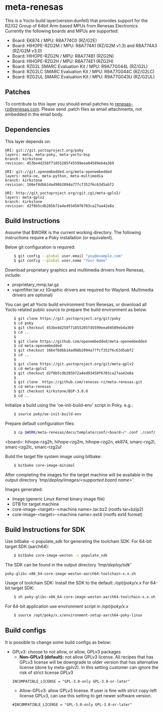 # meta-renesas

This is a Yocto build layer(version:dunfell) that provides support for the RZ/G2 Group of 64bit Arm-based MPUs from Renesas Electronics.
Currently the following boards and MPUs are supported:

- Board: EK874 / MPU: R8A774C0 (RZ/G2E)
- Board: HIHOPE-RZG2M / MPU: R8A774A1 (RZ/G2M v1.3) and R8A774A3 (RZ/G2M v3.0)
- Board: HIHOPE-RZG2N / MPU: R8A774B1 (RZG2N)
- Board: HIHOPE-RZG2H / MPU: R8A774E1 (RZG2H)
- Board: RZG2L SMARC Evaluation Kit / MPU: R9A77G044L (RZ/G2L)
- Board: RZG2LC SMARC Evaluation Kit / MPU: R9A77G044C (RZ/G2LC)
- Board: RZG2UL SMARC Evaluation Kit / MPU: R9A77G043U (RZ/G2UL)

## Patches

To contribute to this layer you should email patches to renesas-rz@renesas.com. Please send .patch files as email attachments, not embedded in the email body.

## Dependencies

This layer depends on:

    URI: git://git.yoctoproject.org/poky
    layers: meta, meta-poky, meta-yocto-bsp
    branch: kirkstone
    revision: 453be4d258f71855205f45599eea04589eb4a369

    URI: git://git.openembedded.org/meta-openembedded
    layers: meta-oe, meta-python, meta-multimedia
    branch: kirkstone
    revision: 166ef8dbb14ad98b2094a77fcf352f6c63d5abf2

    URI: http://git.yoctoproject.org/cgit.cgi/meta-gplv2/
    layers: meta-gplv2
    branch: kirkstone
    revision: d2f8b5cdb285b72a4ed93450f6703ca27aa42e8a

## Build Instructions

Assume that $WORK is the current working directory.
The following instructions require a Poky installation (or equivalent).

Below git configuration is required:
```bash
    $ git config --global user.email "you@example.com"
    $ git config --global user.name "Your Name"
```

Download proprietary graphics and multimedia drivers from Renesas, include:
- proprietary_mmp.tar.gz
- vspmfilter.tar.xz
(Graphic drivers are required for Wayland. Multimedia drivers are optional)

You can get all Yocto build environment from Renesas, or download all Yocto related public source to prepare the build environment as below.
```bash
    $ git clone https://git.yoctoproject.org/git/poky
    $ cd poky
    $ git checkout 453be4d258f71855205f45599eea04589eb4a369
    $ cd ..
    $
    $ git clone https://github.com/openembedded/meta-openembedded
    $ cd meta-openembedded
    $ git checkout 166ef8dbb14ad98b2094a77fcf352f6c63d5abf2
    $ cd ..
    $
    $ git clone https://git.yoctoproject.org/git/meta-gplv2
    $ cd meta-gplv2
    $ git checkout d2f8b5cdb285b72a4ed93450f6703ca27aa42e8a
    $
    $ git clone  https://github.com/renesas-rz/meta-renesas.git
    $ cd meta-renesas
    $ git checkout kirkstone/BSP-3.0.0
    $ cd ..
```

Initialize a build using the 'oe-init-build-env' script in Poky. e.g.:
```bash
    $ source poky/oe-init-build-env
```

Prepare default configuration files:
```bash
    $ cp $WORK/meta-renesas/docs/template/conf/<board>/*.conf ./conf/
```
\<board\>: hihope-rzg2h, hihope-rzg2m, hihope-rzg2n, ek874, smarc-rzg2l,
smarc-rzg2lc, smarc-rzg2ul

Build the target file system image using bitbake:
```bash
    $ bitbake core-image-minimal
```

After completing the images for the target machine will be available in the output
directory _'tmp/deploy/images/\<supported board name\>'_.

Images generated:
* Image (generic Linux Kernel binary image file)
* DTB for target machine
* core-image-\<target\>-\<machine name\>.tar.bz2 (rootfs tar+bzip2)
* core-image-\<target\>-\<machine name\>.ext4  (rootfs ext4 format)

## Build Instructions for SDK

Use bitbake -c populate_sdk for generating the toolchain SDK:
For 64-bit target SDK (aarch64):
```bash
    $ bitbake core-image-weston -c populate_sdk
```
The SDK can be found in the output directory _'tmp/deploy/sdk'_

    poky-glibc-x86_64-core-image-weston-aarch64-toolchain-x.x.sh

Usage of toolchain SDK: Install the SDK to the default: _/opt/poky/x.x_
For 64-bit target SDK:
```bash
    $ sh poky-glibc-x86_64-core-image-weston-aarch64-toolchain-x.x.sh
```
For 64-bit application use environment script in _/opt/poky/x.x_
```bash
    $ source /opt/poky/x.x/environment-setup-aarch64-poky-linux
```

## Build configs

It is possible to change some build configs as below:
* GPLv3: choose to not allow, or allow, GPLv3 packages
  * **Non-GPLv3 (default):** not allow GPLv3 license. All recipes that has GPLv3 license will be downgrade to older version that has alternative license (done by meta-gplv2). In this setting customer can ignore the risk of strict license GPLv3
  ```
  INCOMPATIBLE_LICENSE = "GPL-3.0-only GPL-3.0-or-later"
  ```
  * Allow-GPLv3: allow GPLv3 license. If user is fine with strict copy-left license GPLv3, can use this setting to get newer software version.
  ```
  #INCOMPATIBLE_LICENSE = "GPL-3.0-only GPL-3.0-or-later"
  ```
